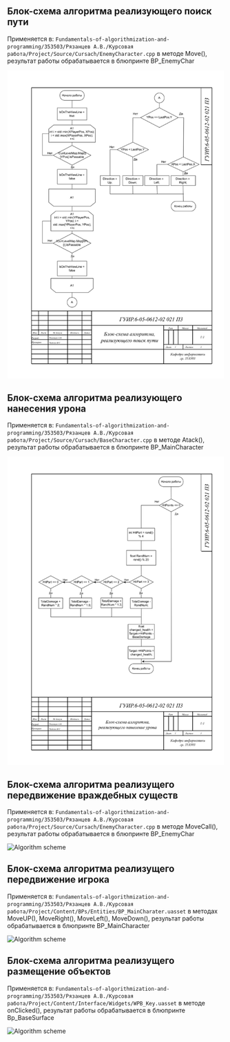 ## Блок-схема алгоритма реализующего поиск пути

Применяется в: `Fundamentals-of-algorithmization-and-programming/353503/Рязанцев А.В./Курсовая работа/Project/Source/Cursach/EnemyCharacter.cpp` в методе Move(), результат работы обрабатывается в блюпринте BP_EnemyChar

![Algorithm scheme](schemes/ПриложениеВ.png)

## Блок-схема алгоритма реализующего нанесения урона

Применяется в: `Fundamentals-of-algorithmization-and-programming/353503/Рязанцев А.В./Курсовая работа/Project/Source/Cursach/BaseCharacter.cpp` в методе Atack(), результат работы обрабатывается в блюпринте BP_MainCharacter

![Algorithm scheme](schemes/ПриложениеГ.png)

## Блок-схема алгоритма реализущего передвижение враждебных существ

Применяется в: `Fundamentals-of-algorithmization-and-programming/353503/Рязанцев А.В./Курсовая работа/Project/Source/Cursach/EnemyCharacter.cpp` в методе MoveCall(), результат работы обрабатывается в блюпринте BP_EnemyChar

![Algorithm scheme](schemes/scheme3.png)

## Блок-схема алгоритма реализущего передвижение игрока

Применяется в: `Fundamentals-of-algorithmization-and-programming/353503/Рязанцев А.В./Курсовая работа/Project/Content/BPs/Entities/BP_MainCharater.uasset` в методах MoveUP(), MoveRight(), MoveLeft(), MoveDown(), результат работы обрабатывается в блюпринте BP_MainCharacter

![Algorithm scheme](schemes/scheme4.png)

## Блок-схема алгоритма реализущего размещение объектов

Применяется в: `Fundamentals-of-algorithmization-and-programming/353503/Рязанцев А.В./Курсовая работа/Project/Content/Interface/Widgets/WPB_Key.uasset` в методе onClicked(), результат работы обрабатывается в блюпринте Bp_BaseSurface

![Algorithm scheme](schemes/scheme5.png)
